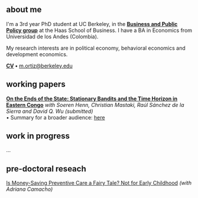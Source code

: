 ## about me

I'm a 3rd year PhD student at UC Berkeley, in the **[Business and Public Policy group](https://haas.berkeley.edu/bpp)** at the Haas School of Business. I have a BA in Economics from Universidad de los Andes (Colombia).

My research interests are in political economy, behavioral economics and development economics.

**[CV](pdf/CV_MO.pdf) •**  m.ortiz@berkeley.edu


## working papers

**[On the Ends of the State: Stationary Bandits and the Time Horizon in Eastern Congo](pdf/TimeHorizon.pdf)**
_with Soeren Henn, Christian Mastaki, Raúl Sánchez de la Sierra and David Q. Wu (submitted)_ <br/>
• Summary for a broader audience: [here](https://bfi.uchicago.edu/insight/finding/on-the-ends-of-the-state-stationary-bandits-and-the-time-horizon-in-eastern-congo/)

## work in progress

...

## pre-doctoral reseach

[Is Money-Saving Preventive Care a Fairy Tale? Not for Early Childhood](https://miguelortizp.github.io/)
_(with Adriana Camacho)_


